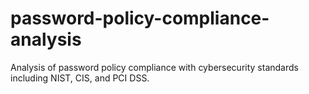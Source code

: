 # password-policy-compliance-analysis
Analysis of password policy compliance with cybersecurity standards including NIST, CIS, and PCI DSS.
